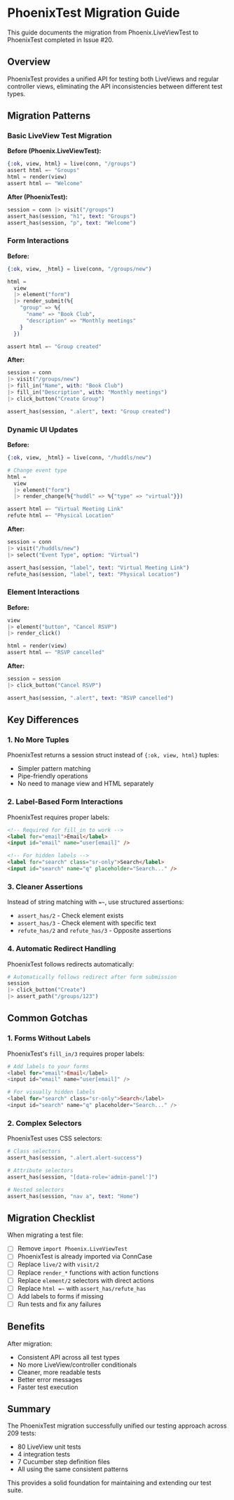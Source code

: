 # PhoenixTest Migration Guide

This guide documents the migration from Phoenix.LiveViewTest to PhoenixTest completed in Issue #20.

## Overview

PhoenixTest provides a unified API for testing both LiveViews and regular controller views, eliminating the API inconsistencies between different test types.

## Migration Patterns

### Basic LiveView Test Migration

**Before (Phoenix.LiveViewTest):**
```elixir
{:ok, view, html} = live(conn, "/groups")
assert html =~ "Groups"
html = render(view)
assert html =~ "Welcome"
```

**After (PhoenixTest):**
```elixir
session = conn |> visit("/groups")
assert_has(session, "h1", text: "Groups")
assert_has(session, "p", text: "Welcome")
```

### Form Interactions

**Before:**
```elixir
{:ok, view, _html} = live(conn, "/groups/new")

html = 
  view
  |> element("form")
  |> render_submit(%{
    "group" => %{
      "name" => "Book Club",
      "description" => "Monthly meetings"
    }
  })

assert html =~ "Group created"
```

**After:**
```elixir
session = conn
|> visit("/groups/new")
|> fill_in("Name", with: "Book Club")
|> fill_in("Description", with: "Monthly meetings")
|> click_button("Create Group")

assert_has(session, ".alert", text: "Group created")
```

### Dynamic UI Updates

**Before:**
```elixir
{:ok, view, _html} = live(conn, "/huddls/new")

# Change event type
html = 
  view
  |> element("form")
  |> render_change(%{"huddl" => %{"type" => "virtual"}})

assert html =~ "Virtual Meeting Link"
refute html =~ "Physical Location"
```

**After:**
```elixir
session = conn
|> visit("/huddls/new")
|> select("Event Type", option: "Virtual")

assert_has(session, "label", text: "Virtual Meeting Link")
refute_has(session, "label", text: "Physical Location")
```

### Element Interactions

**Before:**
```elixir
view
|> element("button", "Cancel RSVP")
|> render_click()

html = render(view)
assert html =~ "RSVP cancelled"
```

**After:**
```elixir
session = session
|> click_button("Cancel RSVP")

assert_has(session, ".alert", text: "RSVP cancelled")
```

## Key Differences

### 1. No More Tuples

PhoenixTest returns a session struct instead of `{:ok, view, html}` tuples:
- Simpler pattern matching
- Pipe-friendly operations
- No need to manage view and HTML separately

### 2. Label-Based Form Interactions

PhoenixTest requires proper labels:
```html
<!-- Required for fill_in to work -->
<label for="email">Email</label>
<input id="email" name="user[email]" />

<!-- For hidden labels -->
<label for="search" class="sr-only">Search</label>
<input id="search" name="q" placeholder="Search..." />
```

### 3. Cleaner Assertions

Instead of string matching with `=~`, use structured assertions:
- `assert_has/2` - Check element exists
- `assert_has/3` - Check element with specific text
- `refute_has/2` and `refute_has/3` - Opposite assertions

### 4. Automatic Redirect Handling

PhoenixTest follows redirects automatically:
```elixir
# Automatically follows redirect after form submission
session
|> click_button("Create")
|> assert_path("/groups/123")
```

## Common Gotchas

### 1. Forms Without Labels

PhoenixTest's `fill_in/3` requires proper labels:
```elixir
# Add labels to your forms
<label for="email">Email</label>
<input id="email" name="user[email]" />

# For visually hidden labels
<label for="search" class="sr-only">Search</label>
<input id="search" name="q" placeholder="Search..." />
```

### 2. Complex Selectors

PhoenixTest uses CSS selectors:
```elixir
# Class selectors
assert_has(session, ".alert.alert-success")

# Attribute selectors  
assert_has(session, "[data-role='admin-panel']")

# Nested selectors
assert_has(session, "nav a", text: "Home")
```

## Migration Checklist

When migrating a test file:

- [ ] Remove `import Phoenix.LiveViewTest`
- [ ] PhoenixTest is already imported via ConnCase
- [ ] Replace `live/2` with `visit/2`
- [ ] Replace `render_*` functions with action functions
- [ ] Replace `element/2` selectors with direct actions
- [ ] Replace `html =~` with `assert_has/refute_has`
- [ ] Add labels to forms if missing
- [ ] Run tests and fix any failures

## Benefits

After migration:
- Consistent API across all test types
- No more LiveView/controller conditionals
- Cleaner, more readable tests
- Better error messages
- Faster test execution

## Summary

The PhoenixTest migration successfully unified our testing approach across 209 tests:
- 80 LiveView unit tests
- 4 integration tests
- 7 Cucumber step definition files
- All using the same consistent patterns

This provides a solid foundation for maintaining and extending our test suite.